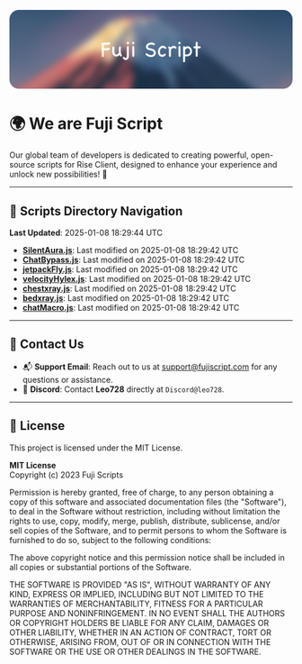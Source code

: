 ![Banner](.github/b.webp)

# 🌍 **We are Fuji Script**

Our global team of developers is dedicated to creating powerful, open-source scripts for Rise Client, designed to enhance your experience and unlock new possibilities! 🌟

---
<!-- SCRIPTS_NAVIGATION_START -->
## 📂 **Scripts Directory Navigation**

**Last Updated**: 2025-01-08 18:29:44 UTC

- **[SilentAura.js](scripts/SilentAura.js)**: Last modified on 2025-01-08 18:29:42 UTC
- **[ChatBypass.js](scripts/ChatBypass.js)**: Last modified on 2025-01-08 18:29:42 UTC
- **[jetpackFly.js](scripts/jetpackFly.js)**: Last modified on 2025-01-08 18:29:42 UTC
- **[velocityHylex.js](scripts/velocityHylex.js)**: Last modified on 2025-01-08 18:29:42 UTC
- **[chestxray.js](scripts/chestxray.js)**: Last modified on 2025-01-08 18:29:42 UTC
- **[bedxray.js](scripts/bedxray.js)**: Last modified on 2025-01-08 18:29:42 UTC
- **[chatMacro.js](scripts/chatMacro.js)**: Last modified on 2025-01-08 18:29:42 UTC

<!-- SCRIPTS_NAVIGATION_END -->

---

## 💬 **Contact Us**  
- 📬 **Support Email**: Reach out to us at [support@fujiscript.com](mailto:support@fujiscript.com) for any questions or assistance.  
- 💬 **Discord**: Contact **Leo728** directly at `Discord@leo728`.

---

## 📜 **License**

This project is licensed under the MIT License.  

**MIT License**  
Copyright (c) 2023 Fuji Scripts  

Permission is hereby granted, free of charge, to any person obtaining a copy of this software and associated documentation files (the "Software"), to deal in the Software without restriction, including without limitation the rights to use, copy, modify, merge, publish, distribute, sublicense, and/or sell copies of the Software, and to permit persons to whom the Software is furnished to do so, subject to the following conditions:  

The above copyright notice and this permission notice shall be included in all copies or substantial portions of the Software.  

THE SOFTWARE IS PROVIDED "AS IS", WITHOUT WARRANTY OF ANY KIND, EXPRESS OR IMPLIED, INCLUDING BUT NOT LIMITED TO THE WARRANTIES OF MERCHANTABILITY, FITNESS FOR A PARTICULAR PURPOSE AND NONINFRINGEMENT. IN NO EVENT SHALL THE AUTHORS OR COPYRIGHT HOLDERS BE LIABLE FOR ANY CLAIM, DAMAGES OR OTHER LIABILITY, WHETHER IN AN ACTION OF CONTRACT, TORT OR OTHERWISE, ARISING FROM, OUT OF OR IN CONNECTION WITH THE SOFTWARE OR THE USE OR OTHER DEALINGS IN THE SOFTWARE.  
